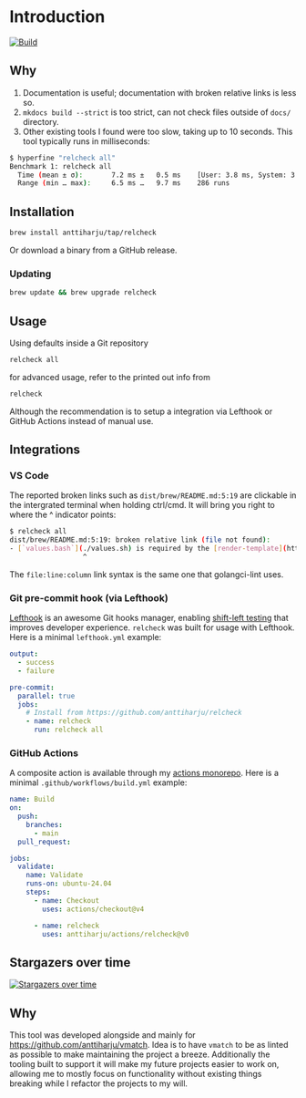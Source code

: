 # Introduction

[![Build](https://github.com/anttiharju/relcheck/actions/workflows/build.yml/badge.svg?event=push)](https://github.com/anttiharju/relcheck/actions/workflows/build.yml)

## Why

1. Documentation is useful; documentation with broken relative links is less so.
2. `mkdocs build --strict` is too strict, can not check files outside of `docs/` directory.
3. Other existing tools I found were too slow, taking up to 10 seconds. This tool typically runs in milliseconds:

```sh
$ hyperfine "relcheck all"
Benchmark 1: relcheck all
  Time (mean ± σ):       7.2 ms ±   0.5 ms    [User: 3.8 ms, System: 3.2 ms]
  Range (min … max):     6.5 ms …   9.7 ms    286 runs
```

## Installation

```sh
brew install anttiharju/tap/relcheck
```

Or download a binary from a GitHub release.

### Updating

```sh
brew update && brew upgrade relcheck
```

## Usage

Using defaults inside a Git repository

```sh
relcheck all
```

for advanced usage, refer to the printed out info from

```sh
relcheck
```

Although the recommendation is to setup a integration via Lefthook or GitHub Actions instead of manual use.

## Integrations

### VS Code

The reported broken links such as `dist/brew/README.md:5:19` are clickable in the intergrated terminal when holding ctrl/cmd. It will bring you right to where the ^ indicator points:

```sh
$ relcheck all
dist/brew/README.md:5:19: broken relative link (file not found):
- [`values.bash`](./values.sh) is required by the [render-template](https://github.com/anttiharju/actions/tree/v1/render-template) action.
                  ^
```

The `file:line:column` link syntax is the same one that golangci-lint uses.

### Git pre-commit hook (via Lefthook)

[Lefthook](https://github.com/evilmartians/lefthook) is an awesome Git hooks manager, enabling [shift-left testing](https://en.wikipedia.org/wiki/Shift-left_testing) that improves developer experience. `relcheck` was built for usage with Lefthook. Here is a minimal `lefthook.yml` example:

```yml
output:
  - success
  - failure

pre-commit:
  parallel: true
  jobs:
    # Install from https://github.com/anttiharju/relcheck
    - name: relcheck
      run: relcheck all
```

### GitHub Actions

A composite action is available through my [actions monorepo](https://github.com/anttiharju/actions/tree/v1/relcheck). Here is a minimal `.github/workflows/build.yml` example:

```yml
name: Build
on:
  push:
    branches:
      - main
  pull_request:

jobs:
  validate:
    name: Validate
    runs-on: ubuntu-24.04
    steps:
      - name: Checkout
        uses: actions/checkout@v4

      - name: relcheck
        uses: anttiharju/actions/relcheck@v0
```

## Stargazers over time

[![Stargazers over time](https://starchart.cc/anttiharju/relcheck.svg?variant=adaptive)](https://starchart.cc/anttiharju/relcheck)

## Why

This tool was developed alongside and mainly for https://github.com/anttiharju/vmatch. Idea is to have `vmatch` to be as linted as possible to make maintaining the project a breeze. Additionally the tooling built to support it will make my future projects easier to work on, allowing me to mostly focus on functionality without existing things breaking while I refactor the projects to my will.
